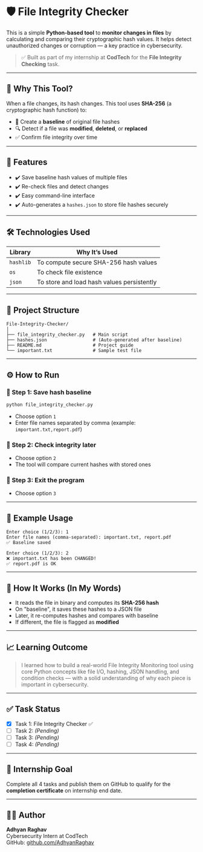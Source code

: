 # 🛡️ File Integrity Checker

This is a simple **Python-based tool** to **monitor changes in files** by calculating and comparing their cryptographic hash values. It helps detect unauthorized changes or corruption — a key practice in cybersecurity.

> ✅ Built as part of my internship at **CodTech** for the **File Integrity Checking** task.

---

## 📌 Why This Tool?

When a file changes, its hash changes. This tool uses **SHA-256** (a cryptographic hash function) to:

- 🔐 Create a **baseline** of original file hashes  
- 🔍 Detect if a file was **modified**, **deleted**, or **replaced**  
- ✅ Confirm file integrity over time

---

## 🚀 Features

- ✔️ Save baseline hash values of multiple files  
- ✔️ Re-check files and detect changes  
- ✔️ Easy command-line interface  
- ✔️ Auto-generates a `hashes.json` to store file hashes securely  

---

## 🛠️ Technologies Used

| Library     | Why It’s Used                                   |
|-------------|-------------------------------------------------|
| `hashlib`   | To compute secure SHA-256 hash values           |
| `os`        | To check file existence                         |
| `json`      | To store and load hash values persistently      |

---

## 📂 Project Structure

```
File-Integrity-Checker/
│
├── file_integrity_checker.py   # Main script
├── hashes.json                 # (Auto-generated after baseline)
├── README.md                   # Project guide
└── important.txt               # Sample test file
```

---

## ⚙️ How to Run

### 🔹 Step 1: Save hash baseline
```bash
python file_integrity_checker.py
```
- Choose option `1`
- Enter file names separated by comma (example: `important.txt,report.pdf`)

### 🔹 Step 2: Check integrity later
- Choose option `2`
- The tool will compare current hashes with stored ones

### 🔹 Step 3: Exit the program
- Choose option `3`

---

## 🧪 Example Usage

```
Enter choice (1/2/3): 1  
Enter file names (comma-separated): important.txt, report.pdf  
✅ Baseline saved  

Enter choice (1/2/3): 2  
❌ important.txt has been CHANGED!  
✅ report.pdf is OK  
```

---

## 🧠 How It Works (In My Words)

- It reads the file in binary and computes its **SHA-256 hash**  
- On "baseline", it saves these hashes to a JSON file  
- Later, it re-computes hashes and compares with baseline  
- If different, the file is flagged as **modified**

---

## 📈 Learning Outcome

> I learned how to build a real-world File Integrity Monitoring tool using core Python concepts like file I/O, hashing, JSON handling, and condition checks — with a solid understanding of why each piece is important in cybersecurity.

---

## ✅ Task Status

- [x] Task 1: File Integrity Checker ✅  
- [ ] Task 2: *(Pending)*  
- [ ] Task 3: *(Pending)*  
- [ ] Task 4: *(Pending)*  

---

## 🏁 Internship Goal

Complete all 4 tasks and publish them on GitHub to qualify for the **completion certificate** on internship end date.

---

## 👨‍💻 Author

**Adhyan Raghav**  
Cybersecurity Intern at CodTech  
GitHub: [github.com/AdhyanRaghav](https://github.com/AdhyanRaghav)
